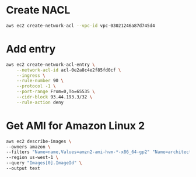 # Create NACL

```sh
aws ec2 create-network-acl --vpc-id vpc-03021246a87d745d4
```

# Add entry

```sh
aws ec2 create-network-acl-entry \
    --network-acl-id acl-0e2a8c4e2f85fd0cf \
    --ingress \
    --rule-number 90 \
    --protocol -1 \
    --port-range From=0,To=65535 \
    --cidr-block 93.44.193.3/32 \
    --rule-action deny
```

# Get AMI for Amazon Linux 2

```sh
aws ec2 describe-images \
--owners amazon \
--filters "Name=name,Values=amzn2-ami-hvm-*-x86_64-gp2" "Name=architecture,Values=x86_64" \
--region us-west-1 \
--query "Images[0].ImageId" \
--output text
```

